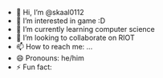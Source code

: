 - 👋 Hi, I’m @skaal0112
- 👀 I’m interested in game :D
- 🌱 I’m currently learning computer science
- 💞️ I’m looking to collaborate on RIOT
- 📫 How to reach me: ... 
- 😄 Pronouns: he/him
- ⚡ Fun fact: 

<!---
skaal0112/skaal0112 is a ✨ special ✨ repository because its `README.md` (this file) appears on your GitHub profile.
You can click the Preview link to take a look at your changes.
--->
